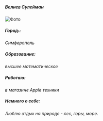 ##### _Велиев Сулейман_

![Фото](https://lh3.googleusercontent.com/pw/ABLVV87u_CWoxF9VrktTwpE-g76WPXLFu40bgkugyvp9bgwrBycktRvKfjEWWtWTDSQw3V5Rlwu1CnssFqSvi-7SQcblixT09BTOHPx4XZ0Sb94r6AoTZKHorSGcUo9iwzY8ffFZ6BAZq7daYWZQmPhzor-ZJnBfnZL6R-A3PPOFS4cN2bltxlOBUlTzCgWHFeOPiv0hle5yRgZMVhp9zoaEqCWw2pZ5mxyxdTgZgdzJ17HQeJ_kryRQ5NlqTPdVKKhf-5IO23lUmzg9qAoB0O2vSO8v7_-B9hsdqYQrC2fUjQXJzbyEFHl3NJIaBkWTKkp4--Ed55B9meN41JGgbapWvhRFW-W7URr50o2z2VxJKw87B9H0C5CXNwRHfz31FXD1qOeK4KoUHioe19fSdMjAFCzSwAhY8XhDr4p5-Q3SOTs9nJ8JxMKzPoI_BhiyGIkYq3xNwnMXE8-3wAx8IAsWTs4GcFluBaNy_G8mfA4MFtUlknQyoU58bB4DPEfxiq4hJ_yURRVk1b_TxCpWboQ3o8aYy3hCOW-H1teROQbD7yNNNqFlxRf3vVzNzA8OyIr9uHLvrPcwtzZ-lpI5cgxMaqU6muS7GTX6R8YJCUozuTjy8iDkoJqspNxT846riDSUqelPPxTNBNAEZIspRDWuCElH0fz_gQfwfwclc3_H5acCBOtMvRCpBDtqqcawVuyOBVUb1At5HzZjYktm1_DeYXD_p4DlRFTpcpZjyG6gxfgiybtFlciE31wA7hv3gT3ytcoygHsHCB12sbqPbmgyusbOK4_lrZAmPUvslhNs156UVuRqKyzPmGl09WlPEApX2ycllxE4OyFwUiOlTXKwg4qJ6HjzGV9i7KYpWINhaasX_UMhDFGV48SJPRPXOcsKv6FZu54=w923-h1230-s-no-gm?authuser=0)

##### ***Город:***:
*Симферополь*

#####  ***Образование***:
*высшее математическое*

##### ***Работаю:***
*в магазине Apple техники*

##### ***Немного о себе***:
*Люблю отдых на природе - лес, горы, море*.